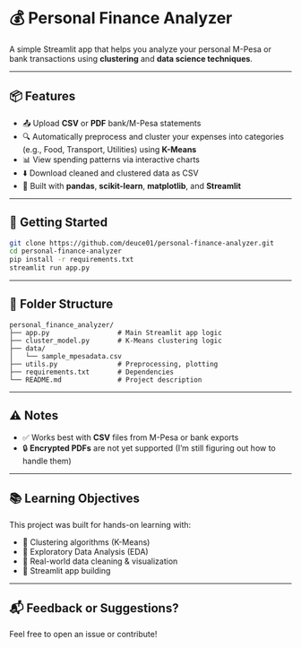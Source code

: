 
# 💰 Personal Finance Analyzer

A simple Streamlit app that helps you analyze your personal M-Pesa or bank transactions using **clustering** and **data science techniques**.

---

## 📦 Features

- 📤 Upload **CSV** or **PDF** bank/M-Pesa statements  
- 🔍 Automatically preprocess and cluster your expenses into categories (e.g., Food, Transport, Utilities) using **K-Means**
- 📊 View spending patterns via interactive charts
- ⬇️ Download cleaned and clustered data as CSV
- 🧠 Built with **pandas**, **scikit-learn**, **matplotlib**, and **Streamlit**

---

## 🚀 Getting Started

```bash
git clone https://github.com/deuce01/personal-finance-analyzer.git
cd personal-finance-analyzer
pip install -r requirements.txt
streamlit run app.py
````

---

## 📁 Folder Structure

```
personal_finance_analyzer/
├── app.py                 # Main Streamlit app logic
├── cluster_model.py       # K-Means clustering logic
├── data/
│   └── sample_mpesadata.csv
├── utils.py               # Preprocessing, plotting
├── requirements.txt       # Dependencies
└── README.md              # Project description
```

---

## ⚠️ Notes

* ✅ Works best with **CSV** files from M-Pesa or bank exports
* 🔒 **Encrypted PDFs** are not yet supported (I’m still figuring out how to handle them)

---

## 📚 Learning Objectives

This project was built for hands-on learning with:

* 🔹 Clustering algorithms (K-Means)
* 🔹 Exploratory Data Analysis (EDA)
* 🔹 Real-world data cleaning & visualization
* 🔹 Streamlit app building

---

## 📬 Feedback or Suggestions?

Feel free to open an issue or contribute!

